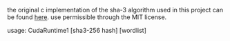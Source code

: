 the original c implementation of the sha-3 algorithm used in this project can be found [here](https://github.com/brainhub/SHA3IUF.git). use permissible through the MIT license.

usage:
CudaRuntime1 [sha3-256 hash] [wordlist]
